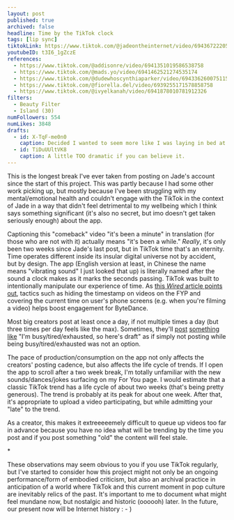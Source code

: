 ```yaml
---
layout: post
published: true
archived: false
headline: Time by the TikTok clock
tags: [lip sync]
tiktokLink: https://www.tiktok.com/@jadeontheinternet/video/6943672220568800518
youtubeID: t3I6_1gZczE
references:
  - https://www.tiktok.com/@addisonre/video/6941351019586538758
  - https://www.tiktok.com/@mads.yo/video/6941462521274535174
  - https://www.tiktok.com/@dudewhoscynthiaparker/video/6943362600751156485
  - https://www.tiktok.com/@fiorella.del/video/6939255171578858758
  - https://www.tiktok.com/@ivyelkanah/video/6941878010781912326
filters:
  - Beauty Filter
  - Island (30)
numFollowers: 554
numLikes: 3848
drafts: 
  - id: X-TqF-me0n0
    caption: Decided I wanted to seem more like I was laying in bed at the beginning.
  - id: TiDuUUltVK8
    caption: A little TOO dramatic if you can believe it.
---
```


This is the longest break I've ever taken from posting on Jade's account since the start of this project. This was partly because I had some other work picking up, but mostly because I've been struggling with my mental/emotional health and couldn't engage with the TikTok in the context of Jade in a way that didn't feel detrimental to my wellbeing which I think says something significant (it's also no secret, but imo doesn't get taken seriously enough) about the app.

Captioning this "comeback" video "it's been a minute" in translation (for those who are not with it) actually means "it's been a while." *Really*, it's only been two weeks since Jade's last post, but in TikTok time that's an eternity. Time operates different inside its insular digital universe not by accident, but by design. The app (English version at least, in Chinese the name means "vibrating sound" I just looked that up) is literally named after the sound a clock makes as it marks the seconds passing. TikTok was built to intentionally manipulate our experience of time. As [this *Wired* article points out](https://www.wired.com/story/tiktok-time/?code=SHLf3eeFNNVDjafBa45Ob6Jh-sNRD_RedBdbm5EBt66), tactics such as hiding the timestamp on videos on the FYP and covering the current time on user's phone screens (e.g. when you're filming a video) helps boost engagement for ByteDance.

Most big creators post at least once a day, if not multiple times a day (but three times per day feels like the max). Sometimes, they'll [post](https://www.tiktok.com/@fabismells/video/6885538449147923718) [something](https://www.tiktok.com/@brookemonk_/video/6943114296041819398) [like](https://www.tiktok.com/@avarxseee/video/6866500741926898950) "I'm busy/tired/exhausted, so here's draft" as if simply not posting while being busy/tired/exhausted was not an option.   

The pace of production/consumption on the app not only affects the creators' posting cadence, but also affects the life cycle of trends. If I open the app to scroll after a two week break, I'm totally unfamiliar with the new sounds/dances/jokes surfacing on my For You page. I would estimate that a classic TikTok trend has a life cycle of about two weeks (that's being pretty generous). The trend is probably at its peak for about one week. After that, it's appropriate to upload a video participating, but while admitting your "late" to the trend. 

As a creator, this makes it extreeeeemely difficult to queue up videos too far in advance because you have no idea what will be trending by the time you post and if you post something "old" the content will feel stale. 

\*

These observations may seem obvious to you if you use TikTok regularly, but I've started to consider how this project might not only be an ongoing performance/form of embodied criticism, but also an archival practice in anticipation of a world where TikTok and this current moment in pop culture are inevitably relics of the past. It's important to me to document what might feel mundane now, but nostalgic and historic (oooooh) later. In the future, our present now will be Internet history : - )